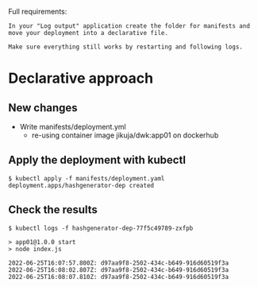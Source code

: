 Full requirements:

```
In your "Log output" application create the folder for manifests and move your deployment into a declarative file.

Make sure everything still works by restarting and following logs.
```

# Declarative approach

## New changes
* Write manifests/deployment.yml
  * re-using container image jikuja/dwk:app01 on dockerhub

## Apply the deployment with kubectl
```
$ kubectl apply -f manifests/deployment.yaml
deployment.apps/hashgenerator-dep created
```

## Check the results
```
$ kubectl logs -f hashgenerator-dep-77f5c49789-zxfpb 

> app01@1.0.0 start
> node index.js

2022-06-25T16:07:57.800Z: d97aa9f8-2502-434c-b649-916d60519f3a
2022-06-25T16:08:02.807Z: d97aa9f8-2502-434c-b649-916d60519f3a
2022-06-25T16:08:07.810Z: d97aa9f8-2502-434c-b649-916d60519f3a
```


